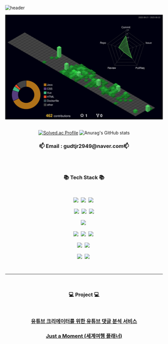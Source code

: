 ![header](https://capsule-render.vercel.app/api?type=waving&height=300&Hello&text=HyeongSeok's%20Github!&fontSize=50&color=#00a000)
<div align="center">

![](./profile-3d-contrib/profile-night-green.svg)
<br/>
<br/>

[![Solved.ac Profile](http://mazassumnida.wtf/api/v2/generate_badge?boj=gudtjr2949)](https://solved.ac/gudtjr2949/)
![Anurag's GitHub stats](https://github-readme-stats.vercel.app/api?username=gudtjr2949&show_icons=true&theme=transparent)
<br/>
  
<h3 align="center">📫 Email : gudtjr2949@naver.com📫</h3>
  
<br/>
<br/>
  
<h3 align="center">📚 Tech Stack 📚</h3>
<br/>
<p align="center">
  <img src="https://img.shields.io/badge/Java-007396?style=flat-square&logo=Java&logoColor=white"/></a>&nbsp
  <img src="https://img.shields.io/badge/Python-3766AB?style=flat-square&logo=Python&logoColor=white"/></a>&nbsp 
  <img src="https://img.shields.io/badge/Javascript-ffb13b?style=flat-square&logo=javascript&logoColor=white"/></a>&nbsp 
  <br>
  <br>
  <img src="https://img.shields.io/badge/spring-6DB33F?style=flat-square&logo=spring&logoColor=white">&nbsp 
  <img src="https://img.shields.io/badge/springboot-6DB33F?style=flat-square&logo=springboot&logoColor=white">&nbsp 
  <img src="https://img.shields.io/badge/django-092E20?style=flat-square&logo=django&logoColor=white">
  <br>
  <br>
  <img src="https://img.shields.io/badge/Mysql-E6B91E?style=flat-square&logo=MySql&logoColor=white"/></a>&nbsp 
  <br>
  <br>
  <img src="https://img.shields.io/badge/AWS-232F3E?style=flat-square&logo=AmazonAWS&logoColor=white"/></a>&nbsp 
  <img src="https://img.shields.io/badge/Docker-2496ED?style=flat-square&logo=Docker&logoColor=white"/></a>&nbsp
  <img src="https://img.shields.io/badge/Jenkins-D24939?style=flat-square&logo=Jenkins&logoColor=white"/></a>&nbsp 

  <br>
  <br>
  <img src="https://img.shields.io/badge/apache tomcat-F8DC75?style=flat-square&logo=apachetomcat&logoColor=white">&nbsp
  <img src="https://img.shields.io/badge/vue.js-4FC08D?style=flat-square&logo=vue.js&logoColor=white">&nbsp
  <br>
  <br>
  <img src="https://img.shields.io/badge/github-181717?style=flat-square&logo=github&logoColor=white">&nbsp
  <img src="https://img.shields.io/badge/git-F05032?style=flat-square&logo=git&logoColor=white">&nbsp
</p>

<br/>

---

<br/>

<h3 align="center">💻 Project 💻</h3>
<br/>
<h3 align="center"><a href="https://github.com/gudtjr2949/Youtube_Comment_Analysis-NLP">유튜브 크리에이터를 위한 유튜브 댓글 분석 서비스</a></h3>
<h3 align="center"><a href="https://github.com/gudtjr2949/pass_final">Just a Moment (세계여행 플래너)</a></h3>
</div>
